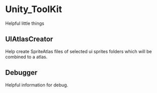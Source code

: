 # Unity_ToolKit
Helpful little things


## UIAtlasCreator
Help create SpriteAtlas files of selected ui sprites folders which will be combined to a atlas.


## Debugger
Helpful information for debug.
